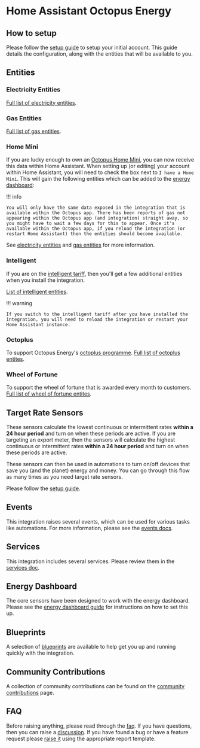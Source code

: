 # Home Assistant Octopus Energy

## How to setup

Please follow the [setup guide](./setup/account.md) to setup your initial account. This guide details the configuration, along with the entities that will be available to you.

## Entities

### Electricity Entities

[Full list of electricity entities](./entities/electricity.md).

### Gas Entities

[Full list of gas entities](./entities/gas.md).

### Home Mini

If you are lucky enough to own an [Octopus Home Mini](https://octopus.energy/blog/octopus-home-mini/), you can now receive this data within Home Assistant. When setting up (or editing) your account within Home Assistant, you will need to check the box next to `I have a Home Mini`. This will gain the following entities which can be added to the [energy dashboard](https://www.home-assistant.io/blog/2021/08/04/home-energy-management/):

!!! info

    You will only have the same data exposed in the integration that is available within the Octopus app. There has been reports of gas not appearing within the Octopus app (and integration) straight away, so you might have to wait a few days for this to appear. Once it's available within the Octopus app, if you reload the integration (or restart Home Assistant) then the entities should become available.

See [electricity entities](./entities/electricity.md#home-mini-entities) and [gas entities](./entities/gas.md#home-mini-entities) for more information.

### Intelligent

If you are on the [intelligent tariff](https://octopus.energy/smart/intelligent-octopus/), then you'll get a few additional entities when you install the integration. 

[List of intelligent entities](./entities/intelligent.md).

!!! warning
    
    If you switch to the intelligent tariff after you have installed the integration, you will need to reload the integration or restart your Home Assistant instance.

### Octoplus

To support Octopus Energy's [octoplus programme](https://octopus.energy/octoplus/). [Full list of octoplus entites](./entities/octoplus.md).

### Wheel of Fortune

To support the wheel of fortune that is awarded every month to customers. [Full list of wheel of fortune entites](./entities/wheel_of_fortune.md).

## Target Rate Sensors

These sensors calculate the lowest continuous or intermittent rates **within a 24 hour period** and turn on when these periods are active. If you are targeting an export meter, then the sensors will calculate the highest continuous or intermittent rates **within a 24 hour period** and turn on when these periods are active.

These sensors can then be used in automations to turn on/off devices that save you (and the planet) energy and money. You can go through this flow as many times as you need target rate sensors.

Please follow the [setup guide](./setup/target_rate.md).

## Events

This integration raises several events, which can be used for various tasks like automations. For more information, please see the [events docs](./events.md).

## Services

This integration includes several services. Please review them in the [services doc](./services.md).

## Energy Dashboard

The core sensors have been designed to work with the energy dashboard. Please see the [energy dashboard guide](./setup/energy_dashboard.md) for instructions on how to set this up.

## Blueprints

A selection of [blueprints](./blueprints.md) are available to help get you up and running quickly with the integration.

## Community Contributions

A collection of community contributions can be found on the [community contributions](./community.md) page.

## FAQ

Before raising anything, please read through the [faq](./faq.md). If you have questions, then you can raise a [discussion](https://github.com/BottlecapDave/HomeAssistant-OctopusEnergy/discussions). If you have found a bug or have a feature request please [raise it](https://github.com/BottlecapDave/HomeAssistant-OctopusEnergy/issues) using the appropriate report template.
